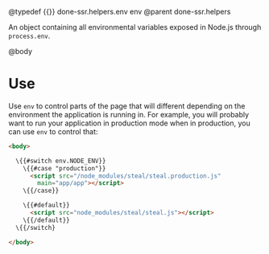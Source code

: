 @typedef {{}} done-ssr.helpers.env env
@parent done-ssr.helpers

An object containing all environmental variables exposed in Node.js through `process.env`.

@body

# Use

Use `env` to control parts of the page that will different depending on the environment the application is running in.  For example, you will probably want to run your application in production mode when in production, you can use `env` to control that:

```html
<body>

  \{{#switch env.NODE_ENV}}
    \{{#case "production"}}
      <script src="/node_modules/steal/steal.production.js"
	    main="app/app"></script>
    \{{/case}}

    \{{#default}}
      <script src="node_modules/steal/steal.js"></script>
    \{{/default}}
  \{{/switch}

</body>
```
